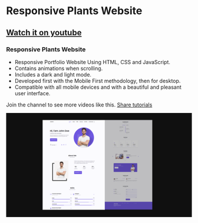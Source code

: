 # Responsive Plants Website 
## [Watch it on youtube](https://www.youtube.com/channel/UCgME7xUx_PrCdphF2k8bupg?app=desktop)
### Responsive Plants Website 

- Responsive Portfolio Website Using HTML, CSS and JavaScript.
- Contains animations when scrolling.
- Includes a dark and light mode.
- Developed first with the Mobile First methodology, then for desktop.
- Compatible with all mobile devices and with a beautiful and pleasant user interface.

Join the channel to see more videos like this. [Share tutorials](https://www.youtube.com/channel/UCgME7xUx_PrCdphF2k8bupg?app=desktop)

![Portfolio website](/preview.png)
